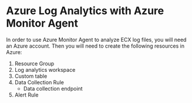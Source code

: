 # Azure Log Analytics with Azure Monitor Agent
In order to use Azure Monitor Agent to analyze ECX log files, you will need an Azure account. Then you will need to create the following resources in Azure:
1. Resource Group
2. Log analytics workspace
3. Custom table
4. Data Collection Rule
     - Data collection endpoint
5. Alert Rule
